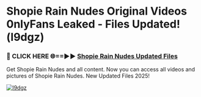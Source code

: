 # Shopie Rain Nudes Original Videos 0nlyFans Leaked - Files Updated! (l9dgz)

<h3>🔴 CLICK HERE 🌐==►► <a href="https://tinyurl.com/yrmya6cz" rel="nofollow">Shopie Rain Nudes Updated Files</a></h3>

Get Shopie Rain Nudes and all content. Now you can access all videos and pictures of Shopie Rain Nudes. New Updated Files 2025!

[![l9dgz](https://i.imgur.com/FMdXYCs.gif)](https://tinyurl.com/yrmya6cz)
